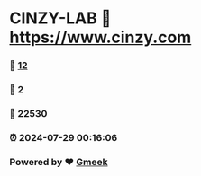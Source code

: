 # CINZY-LAB :link: https://www.cinzy.com 
### :page_facing_up: [12](https://www.cinzy.com/tag.html) 
### :speech_balloon: 2 
### :hibiscus: 22530 
### :alarm_clock: 2024-07-29 00:16:06 
### Powered by :heart: [Gmeek](https://github.com/Meekdai/Gmeek)
